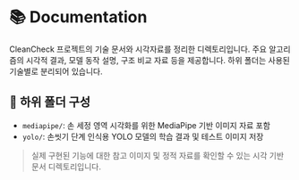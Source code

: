 # 📚 Documentation

CleanCheck 프로젝트의 기술 문서와 시각자료를 정리한 디렉토리입니다. 주요 알고리즘의 시각적 결과, 모델 동작 설명, 구조 비교 자료 등을 제공합니다. 하위 폴더는 사용된 기술별로 분리되어 있습니다.

## 📁 하위 폴더 구성

- `mediapipe/`: 손 세정 영역 시각화를 위한 MediaPipe 기반 이미지 자료 포함
- `yolo/`: 손씻기 단계 인식용 YOLO 모델의 학습 결과 및 테스트 이미지 저장

> 실제 구현된 기능에 대한 참고 이미지 및 정적 자료를 확인할 수 있는 시각 기반 문서 디렉토리입니다.
